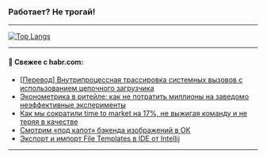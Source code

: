 ### Работает? Не трогай!

---
<!--
#### 🛠️ Technical stack:

![Java](https://img.shields.io/badge/Java-informational?logo=Oracle&style=flat&logoColor=white&color=FF4500)
![Kotlin](https://img.shields.io/badge/Kotlin-informational?logo=Kotlin&style=flat&logoColor=white&color=774D97)
![TS](https://img.shields.io/badge/TypeScript-informational?logo=typeScript&style=flat&logoColor=black&color=017acc)
![Python](https://img.shields.io/badge/Python-informational?logo=Python&style=flat&logoColor=black&color=ffdd54) <br>
![Spring](https://img.shields.io/badge/Spring-informational?logo=Spring&style=flat&logoColor=white&color=6DB33F) 
![SpringBoot](https://img.shields.io/badge/SpringBoot-informational?logo=SpringBoot&style=flat&logoColor=white&color=6DB33F)
![Nest](https://img.shields.io/badge/NestJS-informational?logo=NestJS&style=flat&logoColor=white&color=E0234E) 
![NodeJS](https://img.shields.io/badge/NodeJS-informational?logo=node.js&style=flat&logoColor=white&color=70A760)<br>
![PostgreSQL](https://img.shields.io/badge/PostgreSQL-informational?logo=PostgreSQL&style=flat&logoColor=white&color=DAA520)
![MongoDB](https://img.shields.io/badge/MongoDB-informational?logo=MongoDB&style=flat&logoColor=white&color=870000)
![Apache](https://img.shields.io/badge/Apache-informational?logo=apache&style=flat&logoColor=white&color=f74e28)

___ 
-->

<!--- #### 🛠️ : --->

[![Top Langs](https://github-readme-stats-82jvfl3w3-advtsettinggmailcoms-projects.vercel.app/api/top-langs/?username=zloylis&langs_count=10&hide_title=true&title_color=e6edf3&size_weight=0.5&count_weight=0.5&layout=compact&hide_progress=true&hide_border=true&theme=dracula)](https://github.com/zloylis)

<!---


####  :octocat:&nbsp;&nbsp; Статистика:

![GitHub stats](https://github-readme-stats-u2qms2cxw-advtsettinggmailcoms-projects.vercel.app/api?username=zloylis&show_icons=true&hide_border=true&theme=dracula&title_color=e6edf3&include_all_commits=true&count_private=true&hide_rank=false&hide_title=true&rank_icon=github)
-->
---

#### 💬 Свежее с habr.com:

<!-- BLOG-POST-LIST:START -->
- [[Перевод] Внутрипроцессная трассировка системных вызовов с использованием цепочного загрузчика](https://habr.com/ru/companies/timeweb/articles/874194/?utm_source=habrahabr&utm_medium=rss&utm_campaign=874194)
- [Эконометрика в ритейле: как не потратить миллионы на заведомо неэффективные эксперименты](https://habr.com/ru/companies/X5Tech/articles/874190/?utm_source=habrahabr&utm_medium=rss&utm_campaign=874190)
- [Как мы сократили time to market на 17%, не выжигая команду и не теряя в качестве](https://habr.com/ru/companies/simbirsoft/articles/874018/?utm_source=habrahabr&utm_medium=rss&utm_campaign=874018)
- [Смотрим «под капот» бэкенда изображений в ОК](https://habr.com/ru/companies/odnoklassniki/articles/873874/?utm_source=habrahabr&utm_medium=rss&utm_campaign=873874)
- [Экспорт и импорт File Templates в IDE от Intellij](https://habr.com/ru/companies/tbank/articles/874048/?utm_source=habrahabr&utm_medium=rss&utm_campaign=874048)
<!-- BLOG-POST-LIST:END -->

---
